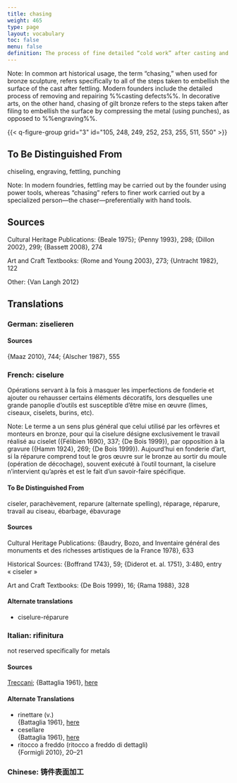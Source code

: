 ```yaml
---
title: chasing
weight: 465
type: page
layout: vocabulary
toc: false
menu: false
definition: The process of fine detailed “cold work” after casting and %%fettling%% that serves to correct or enhance the cast surface by removing and/or compressing metal using hand tools by punching, %%engraving%%, and/or %%chiseling%%, and in modern times also with power and pneumatic tools.
---
```


<div class="backmatter">
Note: In common art historical usage, the term “chasing,” when used for bronze sculpture, refers specifically to all of the steps taken to embellish the surface of the cast after fettling. Modern founders include the detailed process of removing and repairing %%casting defects%%. In decorative arts, on the other hand, chasing of gilt bronze refers to the steps taken after filing to embellish the surface by compressing the metal (using punches), as opposed to %%engraving%%.
</div>

{{< q-figure-group grid="3" id="105, 248, 249, 252, 253, 255, 511, 550" >}}

## To Be Distinguished From

chiseling, engraving, fettling, punching

<div class="backmatter">
Note: In modern foundries, fettling may be carried out by the founder using power tools, whereas “chasing” refers to finer work carried out by a specialized person—the chaser—preferentially with hand tools.
</div>

## Sources

Cultural Heritage Publications: {Beale 1975}; {Penny 1993}, 298; {Dillon 2002}, 299; {Bassett 2008}, 274

Art and Craft Textbooks: {Rome and Young 2003}, 273; {Untracht 1982}, 122

Other: {Van Langh 2012}

## Translations

<div class="accordion">

### German: **ziselieren**

#### Sources

{Maaz 2010}, 744; {Alscher 1987}, 555

### French: **ciselure**

Opérations servant à la fois à masquer les imperfections de fonderie et ajouter ou rehausser certains éléments décoratifs, lors desquelles une grande panoplie d’outils est susceptible d’être mise en œuvre (limes, ciseaux, ciselets, burins, etc).

<div class="backmatter">
Note: Le terme a un sens plus général que celui utilisé par les orfèvres et monteurs en bronze, pour qui la ciselure désigne exclusivement le travail réalisé au ciselet ({Félibien 1690}, 337; {De Bois 1999}), par opposition à la gravure ({Hamm 1924}, 269; {De Bois 1999}). Aujourd’hui en fonderie d’art, si la réparure comprend tout le gros œuvre sur le bronze au sortir du moule (opération de décochage), souvent exécuté à l’outil tournant, la ciselure n’intervient qu’après et est le fait d’un savoir-faire spécifique.
</div>

#### To Be Distinguished From

ciseler, parachèvement, reparure (alternate spelling), réparage, réparure, travail au ciseau, ébarbage, ébavurage

#### Sources

Cultural Heritage Publications: {Baudry, Bozo, and Inventaire général des monuments et des richesses artistiques de la France 1978}, 633

Historical Sources: {Boffrand 1743}, 59; {Diderot et. al. 1751}, 3:480, entry « ciseler »

Art and Craft Textbooks: {De Bois 1999}, 16; {Rama 1988}, 328

#### Alternate translations

- ciselure-réparure

### Italian: **rifinitura**

not reserved specifically for metals

#### Sources

[Treccani](https://www.treccani.it/enciclopedia/fusione_%28Enciclopedia-Italiana%29/); {Battaglia 1961}, [here](http://www.gdli.it/pdf_viewer/Scripts/pdf.js/web/viewer.asp?file=/PDF/GDLI16/GDLI_16_ocr_264.pdf&parola=rifinitura)

#### Alternate Translations

- rinettare (v.)<br />
{Battaglia 1961}, [here](http://www.gdli.it/pdf_viewer/Scripts/pdf.js/web/viewer.asp?file=/PDF/GDLI16/GDLI_16_ocr_526.pdf&parola=rinettare)
- cesellare<br />
{Battaglia 1961}, [here](http://www.gdli.it/pdf_viewer/Scripts/pdf.js/web/viewer.asp?file=/PDF/GDLI03/GDLI_03_ocr_19.pdf&parola=cesellare)
- ritocco a freddo (ritocco a freddo di dettagli)<br />
{Formigli 2010}, 20–21    

### Chinese: **铸件表面加工**
